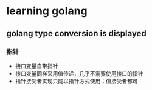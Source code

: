 # learning golang
##  golang type conversion is displayed
### 指针
- 接口变量自带指针
- 接口变量同样采用值传递，几乎不需要使用接口的指针
- 指针接受者实现只能以指针方式使用；值接受者都可
